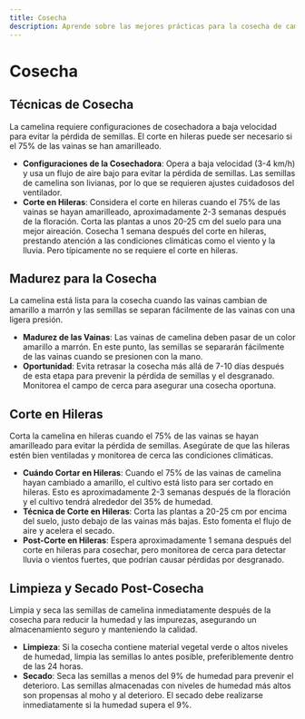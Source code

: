```yaml
---
title: Cosecha
description: Aprende sobre las mejores prácticas para la cosecha de camelina, incluyendo el momento, las técnicas y el manejo post-cosecha.
---
```

# Cosecha

## Técnicas de Cosecha

La camelina requiere configuraciones de cosechadora a baja velocidad para evitar la pérdida de semillas. El corte en hileras puede ser necesario si el 75% de las vainas se han amarilleado.

- **Configuraciones de la Cosechadora**: Opera a baja velocidad (3-4 km/h) y usa un flujo de aire bajo para evitar la pérdida de semillas. Las semillas de camelina son livianas, por lo que se requieren ajustes cuidadosos del ventilador.
- **Corte en Hileras**: Considera el corte en hileras cuando el 75% de las vainas se hayan amarilleado, aproximadamente 2-3 semanas después de la floración. Corta las plantas a unos 20-25 cm del suelo para una mejor aireación. Cosecha 1 semana después del corte en hileras, prestando atención a las condiciones climáticas como el viento y la lluvia. Pero típicamente no se requiere el corte en hileras.

## Madurez para la Cosecha

La camelina está lista para la cosecha cuando las vainas cambian de amarillo a marrón y las semillas se separan fácilmente de las vainas con una ligera presión.

- **Madurez de las Vainas**: Las vainas de camelina deben pasar de un color amarillo a marrón. En este punto, las semillas se separarán fácilmente de las vainas cuando se presionen con la mano.
- **Oportunidad**: Evita retrasar la cosecha más allá de 7-10 días después de esta etapa para prevenir la pérdida de semillas y el desgranado. Monitorea el campo de cerca para asegurar una cosecha oportuna.

## Corte en Hileras

Corta la camelina en hileras cuando el 75% de las vainas se hayan amarilleado para evitar la pérdida de semillas. Asegúrate de que las hileras estén bien ventiladas y monitorea de cerca las condiciones climáticas.

- **Cuándo Cortar en Hileras**: Cuando el 75% de las vainas de camelina hayan cambiado a amarillo, el cultivo está listo para ser cortado en hileras. Esto es aproximadamente 2-3 semanas después de la floración y el cultivo tendrá alrededor del 35% de humedad.
- **Técnica de Corte en Hileras**: Corta las plantas a 20-25 cm por encima del suelo, justo debajo de las vainas más bajas. Esto fomenta el flujo de aire y acelera el secado.
- **Post-Corte en Hileras**: Espera aproximadamente 1 semana después del corte en hileras para cosechar, pero monitorea de cerca para detectar lluvia o vientos fuertes, que podrían causar pérdidas por desgranado.

## Limpieza y Secado Post-Cosecha

Limpia y seca las semillas de camelina inmediatamente después de la cosecha para reducir la humedad y las impurezas, asegurando un almacenamiento seguro y manteniendo la calidad.

- **Limpieza**: Si la cosecha contiene material vegetal verde o altos niveles de humedad, limpia las semillas lo antes posible, preferiblemente dentro de las 24 horas.
- **Secado**: Seca las semillas a menos del 9% de humedad para prevenir el deterioro. Las semillas almacenadas con niveles de humedad más altos son propensas al moho y al deterioro. El secado debe realizarse inmediatamente si la humedad supera el 9%.